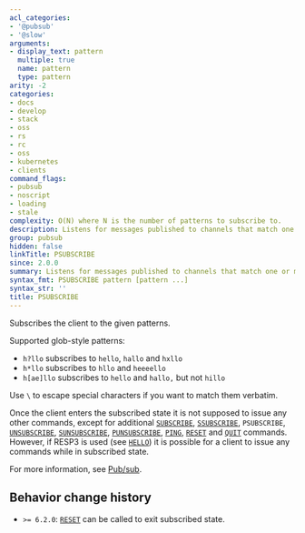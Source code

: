 ```yaml
---
acl_categories:
- '@pubsub'
- '@slow'
arguments:
- display_text: pattern
  multiple: true
  name: pattern
  type: pattern
arity: -2
categories:
- docs
- develop
- stack
- oss
- rs
- rc
- oss
- kubernetes
- clients
command_flags:
- pubsub
- noscript
- loading
- stale
complexity: O(N) where N is the number of patterns to subscribe to.
description: Listens for messages published to channels that match one or more patterns.
group: pubsub
hidden: false
linkTitle: PSUBSCRIBE
since: 2.0.0
summary: Listens for messages published to channels that match one or more patterns.
syntax_fmt: PSUBSCRIBE pattern [pattern ...]
syntax_str: ''
title: PSUBSCRIBE
---
```

Subscribes the client to the given patterns.

Supported glob-style patterns:

* `h?llo` subscribes to `hello`, `hallo` and `hxllo`
* `h*llo` subscribes to `hllo` and `heeeello`
* `h[ae]llo` subscribes to `hello` and `hallo,` but not `hillo`

Use `\` to escape special characters if you want to match them verbatim.

Once the client enters the subscribed state it is not supposed to issue any other commands, except for additional [`SUBSCRIBE`](/commands/subscribe), [`SSUBSCRIBE`](/commands/ssubscribe), `PSUBSCRIBE`, [`UNSUBSCRIBE`](/commands/unsubscribe), [`SUNSUBSCRIBE`](/commands/sunsubscribe), [`PUNSUBSCRIBE`](/commands/punsubscribe), [`PING`](/commands/ping), [`RESET`](/commands/reset) and [`QUIT`](/commands/quit) commands.
However, if RESP3 is used (see [`HELLO`](/commands/hello)) it is possible for a client to issue any commands while in subscribed state.

For more information, see [Pub/sub](/docs/interact/pubsub/).

## Behavior change history

*   `>= 6.2.0`: [`RESET`](/commands/reset) can be called to exit subscribed state.
